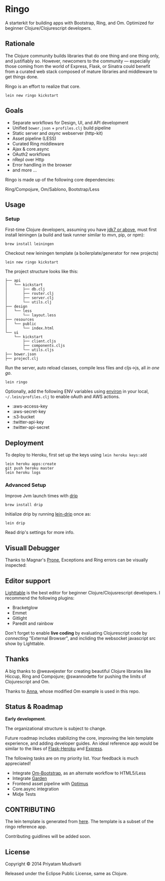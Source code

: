 Ringo
=====

A starterkit for building apps with Bootstrap, Ring, and Om. Optimized for beginner Clojure/Clojurescript developers.

## Rationale

The Clojure community builds libraries that do one thing and one thing only, and justifiably so. However, newcomers to the community — especially those coming from the world of Express, Flask, or Sinatra could benefit from a curated web stack composed of mature libraries and middleware to get things done.

Ringo is an effort to realize that core.

    lein new ringo kickstart

## Goals

- Separate workflows for Design, UI, and API development
- Unified `bower.json` + `profiles.clj` build pipeline
- Static server and _async_ webserver (http-kit)
- Asset pipeline (LESS)
- Curated Ring middleware
- Ajax & core.async
- OAuth2 workflows
- nRepl over Http
- Error handling in the browser
- and more ...

Ringo is made up of the following core dependencies:

Ring/Compojure, Om/Sablono, Bootstrap/Less

## Usage

### Setup

First-time Clojure developers, assuming you have [jdk7 or above](http://www.oracle.com/technetwork/java/javase/downloads/jdk8-downloads-2133151.html), must first install leiningen (a build and task runner similar to mvn, pip, or npm):

    brew install leiningen

Checkout new leiningen template (a boilerplate/generator for new projects)

    lein new ringo kickstart

The project structure looks like this:

    ├── api
    │   └── kickstart
    │       ├── db.clj
    │       ├── router.clj
    │       ├── server.clj
    │       └── utils.clj
    ├── design
    │   └── less
    │       └── layout.less
    ├── resources
    │   └── public
    │       └── index.html
    └── ui
        └── kickstart
            ├── client.cljs
            ├── components.cljs
            └── utils.cljs
    ├── bower.json
    ├── project.clj

Run the server, auto reload classes, compile less files and cljs->js, all _in one go_.

    lein ringo

Optionally, add the following ENV variables using [environ](https://github.com/weavejester/environ) in your local, `~/.lein/profiles.clj` to enable oAuth and AWS actions.

- :aws-access-key
- :aws-secret-key
- :s3-bucket
- :twitter-api-key
- :twitter-api-secret

## Deployment

To deploy to Heroku, first set up the keys using `lein heroku keys:add`

    lein heroku apps:create
    git push heroku master
    lein heroku logs

### Advanced Setup

Improve Jvm launch times with [drip](https://github.com/ninjudd/drip)

    brew install drip

Initialize drip by running [lein-drip](https://github.com/josteink/lein-drip) once as:

    lein drip

Read drip's settings for more info.

## Visuall Debugger

Thanks to Magnar's [Prone](https://github.com/magnars/prone), Exceptions and Ring errors can be visually inspected:

## Editor support

[Lighttable](http://www.lighttable.com) is the best editor for beginner Clojure/Clojusrescript developers. I recommend the following plugins:

- Bracketglow
- Emmet
- Gitlight
- Paredit and rainbow

Don't forget to enable **live coding** by evaluating Clojurescript code by _connecting_ "External Browser", and incliding the websocket javascript src show by Lighttable.

## Thanks

A big thanks to @weavejester for creating beautiful Clojure libraries like Hiccup, Ring and Compojure; @swannodette for pushing the limits of Clojurescript and Om.

Thanks to [Anna](https://github.com/annapawlicka/om-data-vis), whose modified Om example is used in this repo.

## Status & Roadmap

**Early development**.

The organizational structure is subject to change.

Future roadmap includes stabilizing the core, improving the lein template experience, and adding developer guides. An ideal reference app would be similar to the likes of [Flask-Heroku](https://github.com/zachwill/flask_heroku) and [Express](https://github.com/madhums/node-express-mongoose-demo).

The following tasks are on my priority list. Your feedback is much appreciated!

- Integrate [Om-Bootstrap](https://github.com/racehub/om-bootstrap), as an alternate workflow to HTML5/Less
- Integrate [Garden](https://github.com/noprompt/garden)
- Frontend asset pipeline with [Optimus](https://github.com/magnars/optimus)
- Core.async integration
- Midje Tests

## CONTRIBUTING

The lein template is generated from [here](https://github.com/priyatam/ringo-template). The template is a subset of the ringo reference app.

Contributing guidlines will be added soon.

## License

Copyright © 2014 Priyatam Mudivarti

Released under the Eclipse Public License, same as Clojure.
